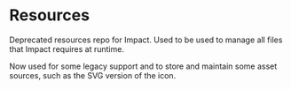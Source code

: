 # Resources
Deprecated resources repo for Impact. Used to be used to manage all files that Impact requires at runtime.

Now used for some legacy support and to store and maintain some asset sources, such as the SVG version of the icon.

